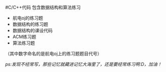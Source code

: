#C/C++代码
包含数据结构和算法练习
*   航电oj的练习题
*   数据结构的练习题
*   数据结构的课设代码
*   ACM练习题
*   算法练习题

（其中数字命名的是航电oj上的练习题题目代号）

*ps:发现不经常写，那些记忆就藏进记忆大海里了，还是要经常练习啊:D，加油！*
